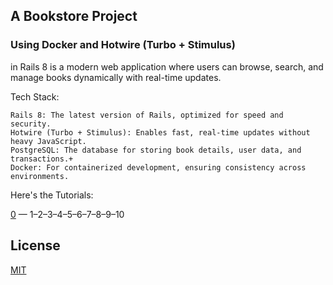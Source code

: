 ## A Bookstore Project
### Using Docker and Hotwire (Turbo + Stimulus) 

in Rails 8 is a modern web application where users can browse, search, and manage books dynamically with real-time updates.

Tech Stack:

    Rails 8: The latest version of Rails, optimized for speed and security.
    Hotwire (Turbo + Stimulus): Enables fast, real-time updates without heavy JavaScript.
    PostgreSQL: The database for storing book details, user data, and transactions.+
    Docker: For containerized development, ensuring consistency across environments.
Here's the Tutorials:

[0](https://medium.com/jungletronics/bookstore-project-infra-01de739c60cd) — 1–2–3–4–5–6–7–8–9–10

## License

[MIT](https://choosealicense.com/licenses/mit/)

